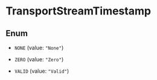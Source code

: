 

# TransportStreamTimestamp

## Enum


* `NONE` (value: `"None"`)

* `ZERO` (value: `"Zero"`)

* `VALID` (value: `"Valid"`)



